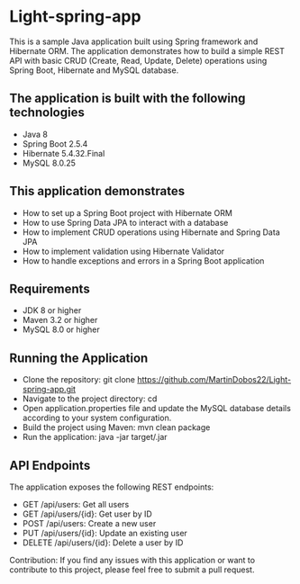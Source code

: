 # Light-spring-app

This is a sample Java application built using Spring framework and Hibernate ORM. The application demonstrates how to build a simple REST API with basic CRUD (Create, Read, Update, Delete) operations using Spring Boot, Hibernate and MySQL database.

## The application is built with the following technologies

* Java 8 <br/>
* Spring Boot 2.5.4<br/>
* Hibernate 5.4.32.Final<br/>
* MySQL 8.0.25<br/>

## This application demonstrates<br/>

* How to set up a Spring Boot project with Hibernate ORM<br/>
* How to use Spring Data JPA to interact with a database<br/>
* How to implement CRUD operations using Hibernate and Spring Data JPA<br/>
* How to implement validation using Hibernate Validator<br/>
* How to handle exceptions and errors in a Spring Boot application<br/>

## Requirements<br/>
* JDK 8 or higher<br/>
* Maven 3.2 or higher<br/>
* MySQL 8.0 or higher<br/>

## Running the Application<br/>
* Clone the repository: git clone https://github.com/MartinDobos22/Light-spring-app.git<br/>
* Navigate to the project directory: cd <repository-name><br/>
* Open application.properties file and update the MySQL database details according to your system configuration.<br/>
* Build the project using Maven: mvn clean package<br/>
* Run the application: java -jar target/<jar-file-name>.jar<br/>

## API Endpoints<br/>
The application exposes the following REST endpoints:<br/>

* GET /api/users: Get all users<br/>
* GET /api/users/{id}: Get user by ID<br/>
* POST /api/users: Create a new user<br/>
* PUT /api/users/{id}: Update an existing user<br/>
* DELETE /api/users/{id}: Delete a user by ID<br/>


Contribution:
If you find any issues with this application or want to contribute to this project, please feel free to submit a pull request.
